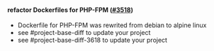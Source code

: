 #### refactor Dockerfiles for PHP-FPM ([#3518](https://github.com/shopsys/shopsys/pull/3518))

-   Dockerfile for PHP-FPM was rewrited from debian to alpine linux
-   see #project-base-diff to update your project
-   see #project-base-diff-3618 to update your project
